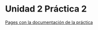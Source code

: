 # Unidad 2 Práctica 2

[Pages con la documentación de la práctica](https://albert0pb.github.io/PerezBernabeu_Alberto_DAW_UD2_P2/)
